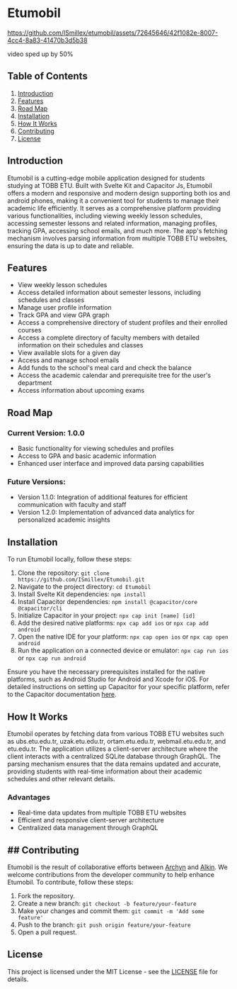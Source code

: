 # Etumobil

https://github.com/ISmillex/etumobil/assets/72645646/42f1082e-8007-4cc4-8a83-41470b3d5b38

video sped up by 50%

## Table of Contents

1. [Introduction](#introduction)
2. [Features](#features)
3. [Road Map](#road-map)
4. [Installation](#installation)
5. [How It Works](#how-it-works)
6. [Contributing](#contributing)
7. [License](#license)

## Introduction

Etumobil is a cutting-edge mobile application designed for students studying at TOBB ETU. Built with Svelte Kit and Capacitor Js, Etumobil offers a modern and responsive and modern design supporting both ios and android phones, making it a convenient tool for students to manage their academic life efficiently. It serves as a comprehensive platform providing various functionalities, including viewing weekly lesson schedules, accessing semester lessons and related information, managing profiles, tracking GPA, accessing school emails, and much more. The app's fetching mechanism involves parsing information from multiple TOBB ETU websites, ensuring the data is up to date and reliable.


## Features

- View weekly lesson schedules
- Access detailed information about semester lessons, including schedules and classes
- Manage user profile information
- Track GPA and view GPA graph
- Access a comprehensive directory of student profiles and their enrolled courses
- Access a complete directory of faculty members with detailed information on their schedules and classes
- View available slots for a given day
- Access and manage school emails
- Add funds to the school's meal card and check the balance
- Access the academic calendar and prerequisite tree for the user's department
- Access information about upcoming exams

## Road Map

### Current Version: 1.0.0

- Basic functionality for viewing schedules and profiles
- Access to GPA and basic academic information
- Enhanced user interface and improved data parsing capabilities

### Future Versions:

- Version 1.1.0: Integration of additional features for efficient communication with faculty and staff
- Version 1.2.0: Implementation of advanced data analytics for personalized academic insights

## Installation

To run Etumobil locally, follow these steps:

1. Clone the repository: `git clone https://github.com/ISmillex/Etumobil.git`
2. Navigate to the project directory: `cd Etumobil`
3. Install Svelte Kit dependencies: `npm install`
4. Install Capacitor dependencies: `npm install @capacitor/core @capacitor/cli`
5. Initialize Capacitor in your project: `npx cap init [name] [id]`
6. Add the desired native platforms: `npx cap add ios` or `npx cap add android`
7. Open the native IDE for your platform: `npx cap open ios` or `npx cap open android`
8. Run the application on a connected device or emulator: `npx cap run ios` or `npx cap run android`

Ensure you have the necessary prerequisites installed for the native platforms, such as Android Studio for Android and Xcode for iOS. For detailed instructions on setting up Capacitor for your specific platform, refer to the Capacitor documentation [here](https://capacitorjs.com/docs). 


## How It Works

Etumobil operates by fetching data from various TOBB ETU websites such as ubs.etu.edu.tr, uzak.etu.edu.tr, ortam.etu.edu.tr, webmail.etu.edu.tr, and etu.edu.tr. The application utilizes a client-server architecture where the client interacts with a centralized SQLite database through GraphQL. The parsing mechanism ensures that the data remains updated and accurate, providing students with real-time information about their academic schedules and other relevant details.

### Advantages

- Real-time data updates from multiple TOBB ETU websites
- Efficient and responsive client-server architecture
- Centralized data management through GraphQL


## ## Contributing

Etumobil is the result of collaborative efforts between [Archyn](https://github.com/ISmillex) and [Alkin](https://github.com/Alkin06). We welcome contributions from the developer community to help enhance Etumobil. To contribute, follow these steps:

1. Fork the repository.
2. Create a new branch: `git checkout -b feature/your-feature`
3. Make your changes and commit them: `git commit -m 'Add some feature'`
4. Push to the branch: `git push origin feature/your-feature`
5. Open a pull request.

## License
This project is licensed under the MIT License - see the [LICENSE](LICENSE) file for details.
